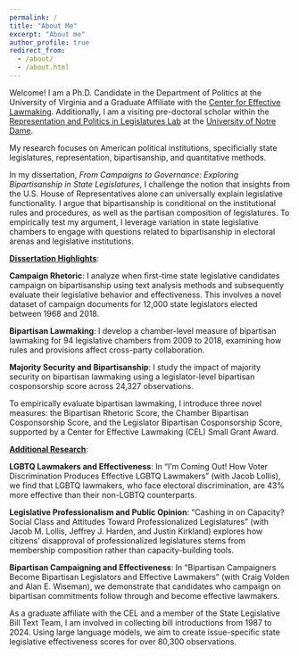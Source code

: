 ```yaml
---
permalink: /
title: "About Me"
excerpt: "About me"
author_profile: true
redirect_from: 
  - /about/
  - /about.html
---
```


Welcome! I am a Ph.D. Candidate in the Department of Politics at the University of Virginia and a Graduate Affiliate with the [Center for Effective Lawmaking](https://thelawmakers.org/). Additionally, I am a visiting pre-doctoral scholar within the [Representation and Politics in Legislatures Lab](https://rooneycenter.nd.edu/research/representation-and-politics-in-legislatures-lab/)
at the [University of Notre Dame](https://politicalscience.nd.edu/).

My research focuses on American political institutions, specificially state legislatures, representation, bipartisanship, and quantitative methods. 

In my dissertation, *From Campaigns to Governance: Exploring Bipartisanship in State Legislatures*, I challenge the notion that insights from the U.S. House of Representatives alone can universally explain legislative functionality. I argue that bipartisanship is conditional on the institutional rules and procedures, as well as the partisan
composition of legislatures. To empirically test my argument, I leverage variation in state
legislative chambers to engage with questions related to bipartisanship in electoral arenas and legislative institutions.

**<u>Dissertation Highlights</u>**:

**Campaign Rhetoric**: I analyze when first-time state legislative candidates campaign on bipartisanship using text analysis methods and subsequently evaluate their legislative behavior and effectiveness. This involves a novel dataset of campaign documents for 12,000 state legislators elected between 1968 and 2018.

**Bipartisan Lawmaking**: I develop a chamber-level measure of bipartisan lawmaking for 94 legislative chambers from 2009 to 2018, examining how rules and provisions affect cross-party collaboration.

**Majority Security and Bipartisanship**: I study the impact of majority security on bipartisan lawmaking using a legislator-level bipartisan cosponsorship score across 24,327 observations.

To empirically evaluate bipartisan lawmaking, I introduce three novel measures: the Bipartisan Rhetoric Score, the Chamber Bipartisan Cosponsorship Score, and the Legislator Bipartisan Cosponsorship Score, supported by a Center for Effective Lawmaking (CEL) Small Grant Award.

**<u>Additional Research</u>**:

**LGBTQ Lawmakers and Effectiveness**: In “I’m Coming Out! How Voter Discrimination Produces Effective LGBTQ Lawmakers” (with Jacob Lollis), we find that LGBTQ lawmakers, who face electoral discrimination, are 43% more effective than their non-LGBTQ counterparts.

**Legislative Professionalism and Public Opinion**: “Cashing in on Capacity? Social Class and Attitudes Toward Professionalized Legislatures” (with Jacob M. Lollis, Jeffrey J. Harden, and Justin Kirkland) explores how citizens’ disapproval of professionalized legislatures stems from membership composition rather than capacity-building tools.

**Bipartisan Campaigning and Effectiveness**: In “Bipartisan Campaigners Become Bipartisan Legislators and Effective Lawmakers” (with Craig Volden and Alan E. Wiseman), we demonstrate that candidates who campaign on bipartisan commitments follow through and become effective lawmakers.

As a graduate affiliate with the CEL and a member of the State Legislative Bill Text Team, I am involved in collecting bill introductions from 1987 to 2024. Using large language models, we aim to create issue-specific state legislative effectiveness scores for over 80,300 observations.





